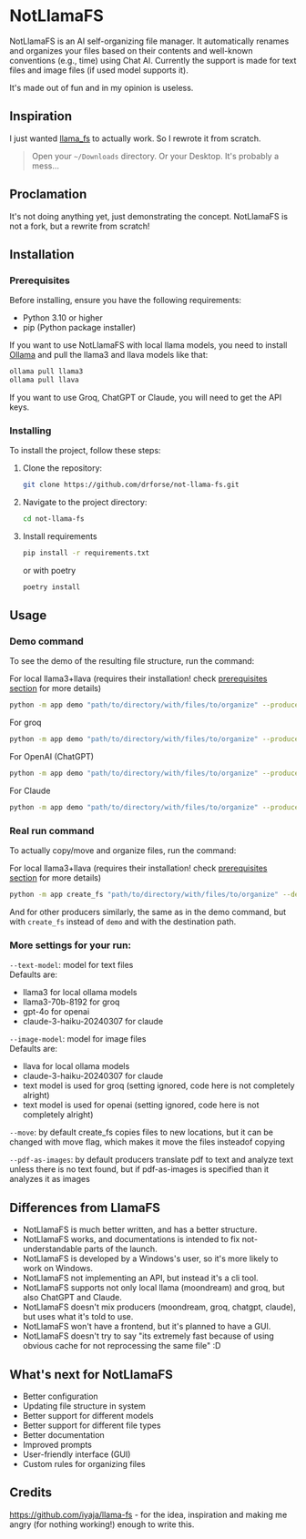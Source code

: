 # NotLlamaFS

NotLlamaFS is an AI self-organizing file manager. It automatically renames and organizes your files based on their contents and well-known conventions (e.g., time) using Chat AI. Currently the support is made for text files and image files (if used model supports it).

It's made out of fun and in my opinion is useless.

## Inspiration

I just wanted [llama_fs](https://github.com/iyaja/llama-fs) to actually work. So I rewrote it from scratch.

> Open your `~/Downloads` directory. Or your Desktop. It's probably a mess...

## Proclamation
It's not doing anything yet, just demonstrating the concept.
NotLlamaFS is not a fork, but a rewrite from scratch!

## Installation

### Prerequisites

Before installing, ensure you have the following requirements:  
- Python 3.10 or higher  
- pip (Python package installer)  

If you want to use NotLlamaFS with local llama models, you need to install [Ollama](https://ollama.com/) and pull the llama3 and llava models like that:  
```bash
ollama pull llama3 
ollama pull llava
```

If you want to use Groq, ChatGPT or Claude, you will need to get the API keys.  

### Installing

To install the project, follow these steps:
1. Clone the repository:
   ```bash
   git clone https://github.com/drforse/not-llama-fs.git
   ```

2. Navigate to the project directory:
    ```bash
    cd not-llama-fs
    ```

3. Install requirements
   ```bash
   pip install -r requirements.txt
   ```
   or with poetry
    ```bash
    poetry install 
    ```
## Usage

### Demo command
To see the demo of the resulting file structure, run the command:

For local llama3+llava (requires their installation! check [prerequisites section](#prerequisites) for more details)    
   ```bash
   python -m app demo "path/to/directory/with/files/to/organize" --producer ollama 
   ```

For groq  
```bash
python -m app demo "path/to/directory/with/files/to/organize" --producer groq --apikey "your-groq-api-key" 
```  

For OpenAI (ChatGPT)  
```bash 
python -m app demo "path/to/directory/with/files/to/organize" --producer openai --apikey "your-openai-api-key"
```  

For Claude
```bash
python -m app demo "path/to/directory/with/files/to/organize" --producer claude --apikey "your-claude-api-key" 
```  

### Real run command
To actually copy/move and organize files, run the command:

For local llama3+llava (requires their installation! check [prerequisites section](#prerequisites) for more details)    
   ```bash
   python -m app create_fs "path/to/directory/with/files/to/organize" --dest-path "destination/path" --producer ollama 
   ```

And for other producers similarly, the same as in the demo command, but with `create_fs` instead of `demo` and with the destination path.


### More settings for your run:  
`--text-model`: model for text files    
Defaults are:  
- llama3 for local ollama models  
- llama3-70b-8192 for groq  
- gpt-4o for openai  
- claude-3-haiku-20240307 for claude  

`--image-model`: model for image files  
Defaults are:  
- llava for local ollama models  
- claude-3-haiku-20240307 for claude  
- text model is used for groq (setting ignored, code here is not completely alright)  
- text model is used for openai (setting ignored, code here is not completely alright)

`--move`: by default create_fs copies files to new locations, but it can be changed with move flag, which makes it move the files insteadof copying  

`--pdf-as-images`: by default producers translate pdf to text and analyze text unless there is no text found, but if pdf-as-images is specified than it analyzes it as images


## Differences from LlamaFS
- NotLlamaFS is much better written, and has a better structure.
- NotLlamaFS works, and documentations is intended to fix not-understandable parts of the launch.
- NotLlamaFS is developed by a Windows's user, so it's more likely to work on Windows.
- NotLlamaFS not implementing an API, but instead it's a cli tool.
- NotLlamaFS supports not only local llama (moondream) and groq, but also ChatGPT and Claude.
- NotLlamaFS doesn't mix producers (moondream, groq, chatgpt, claude), but uses what it's told to use.
- NotLlamaFS won't have a frontend, but it's planned to have a GUI.
- NotLlamaFS doesn't try to say "its extremely fast because of using obvious cache for not reprocessing the same file" :D


## What's next for NotLlamaFS

- Better configuration
- Updating file structure in system
- Better support for different models
- Better support for different file types
- Better documentation
- Improved prompts
- User-friendly interface (GUI)
- Custom rules for organizing files

## Credits
https://github.com/iyaja/llama-fs - for the idea, inspiration and making me angry (for nothing working!) enough to write this.

